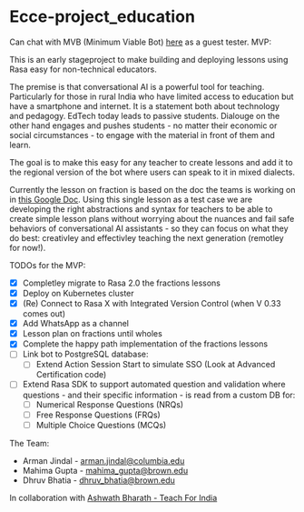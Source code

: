 # Ecce-project_education

Can chat with MVB (Minimum Viable Bot) [here](http://35.232.27.88:8000/guest/conversations/production/78a995e30bd74272a9c393738d2af68b) as a guest tester. 
MVP: 

This is an early stageproject to make building and deploying lessons using Rasa easy for non-technical educators. 

The premise is that conversational AI is a powerful tool for teaching. Particularly for those in rural India who have limited access to education but have a smartphone and internet. It is a statement both about technology and pedagogy. EdTech today leads to passive students. Dialouge on the other hand engages and pushes students - no matter their economic or social circumstances - to engage with the material in front of them and learn. 

The goal is to make this easy for any teacher to create lessons and add it to the regional version of the bot where users can speak to it in mixed dialects. 

Currently the lesson on fraction is based on the doc the teams is working on in [this Google Doc](https://docs.google.com/document/d/1LgeUIaqbyBnGFTDRHN3YF5hKgZFWIs5CE3sVX9yHKT0/edit?usp=sharing). Using this single lesson as a test case we are developing the right abstractions and syntax for teachers to be able to create simple lesson plans without worrying about the nuances and fail safe behaviors of conversational AI assistants - so they can focus on what they do best: creativley and effectivley teaching the next generation (remotley for now!). 

TODOs for the MVP:
- [x] Completley migrate to Rasa 2.0 the fractions lessons
- [x] Deploy on Kubernetes cluster 
- [x] (Re) Connect to Rasa X with Integrated Version Control (when V 0.33 comes out) 
- [x] Add WhatsApp as a channel 
- [x] Lesson plan on fractions until wholes 
- [x] Complete the happy path implementation of the fractions lessons
- [ ] Link bot to PostgreSQL database:	
	- [ ] Extend Action Session Start to simulate SSO (Look at Advanced Certification code)
- [ ] Extend Rasa SDK to support automated question and validation where questions - and their specific information - is read from a custom DB for:
	- [ ] Numerical Response Questions (NRQs)
	- [ ] Free Response Questions (FRQs)
	- [ ] Multiple Choice Questions (MCQs)

The Team:
- Arman Jindal - arman.jindal@columbia.edu 
- Mahima Gupta - mahima_gupta@brown.edu
- Dhruv Bhatia - dhruv_bhatia@brown.edu 


In collaboration with [Ashwath Bharath - Teach For India](https://www.teachforindia.org/people/)
